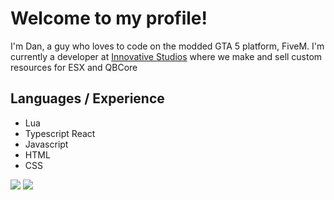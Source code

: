 # Welcome to my profile!
I'm Dan, a guy who loves to code on the modded GTA 5 platform, FiveM. I'm currently a developer at [Innovative Studios](https://github.com/Innovative-Studios) where we make and sell custom resources for ESX and QBCore

## Languages / Experience
- Lua
- Typescript React
- Javascript
- HTML
- CSS

<img src="https://github-readme-stats.vercel.app/api?username=dann-5m&count_private=true&include_all_commits=true&show_icons=true&theme=tokyonight&custom_title=Dan%27s%20Stats"/>
<img src="https://komarev.com/ghpvc/?username=dann-5m&style=flat-square"/>
